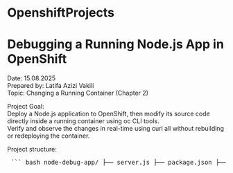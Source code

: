 # OpenshiftProjects
# Debugging a Running Node.js App in OpenShift
Date: 15.08.2025  
Prepared by: Latifa Azizi Vakili  
Topic: Changing a Running Container (Chapter 2)

Project Goal:  
Deploy a Node.js application to OpenShift, then modify its source code directly inside a running container using oc CLI tools.  
Verify and observe the changes in real-time using curl all without rebuilding or redeploying the container.

Project structure:
<pre> ``` bash node-debug-app/ ├── server.js ├── package.json ├── Dockerfile ├── node_modules/ └── OpenShift/ ├── BuildConfig # oc start-build triggers this ├── Pods # Running Node.js pods ├── Services # Service exposing the pod └── Routes # Route to access app externally  ``` </pre>
